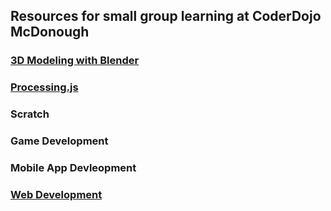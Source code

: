 ## Resources for small group learning at CoderDojo McDonough

### [3D Modeling with Blender](3d-modeling)

### [Processing.js](processing)

### Scratch


### Game Development

### Mobile App Devleopment

### [Web Development](web)
